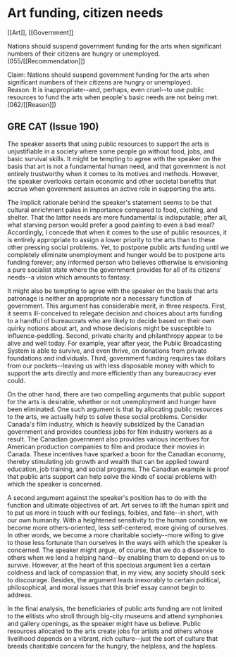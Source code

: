 # Art funding, citizen needs

[[Art]], [[Government]]

Nations should suspend government funding for the arts when significant numbers of their citizens are hungry or unemployed.
(055/[[Recommendation]])

Claim: Nations should suspend government funding for the arts when significant numbers of their citizens are hungry or unemployed.<br>
Reason: It is inappropriate--and, perhaps, even cruel--to use public resources to fund the arts when people's basic needs are not being met.
(062/[[Reason]])

## GRE CAT (Issue 190)

The speaker asserts that using public resources to support the arts is unjustifiable in a society where some people go without food, jobs, and basic survival skills.
It might be tempting to agree with the speaker on the basis that art is not a fundamental human need, and that government is not entirely trustworthy when it comes to its motives and methods.
However, the speaker overlooks certain economic and other societal benefits that accrue when government assumes an active role in supporting the arts.

The implicit rationale behind the speaker's statement seems to be that cultural enrichment pales in importance compared to food, clothing, and shelter.
That the latter needs are more fundamental is indisputable; after all, what starving person would prefer a good painting to even a bad meal? Accordingly, I concede that when it comes to the use of public resources, it is entirely appropriate to assign a lower priority to the arts than to these other pressing social problems.
Yet, to postpone public arts funding until we completely eliminate unemployment and hunger would be to postpone arts funding forever; any informed person who believes otherwise is envisioning a pure socialist state where the government provides for all of its citizens' needs--a vision which amounts to fantasy.

It might also be tempting to agree with the speaker on the basis that arts patronage is neither an appropriate nor a necessary function of government.
This argument has considerable merit, in three respects.
First, it seems ill-conceived to relegate decision and choices about arts funding to a handful of bureaucrats who are likely to decide based on their own quirky notions about art, and whose decisions might be susceptible to influence-peddling.
Second, private charity and philanthropy appear to be alive and well today.
For example, year after year, the Public Broadcasting System is able to survive, and even thrive, on donations from private foundations and individuals.
Third, government funding requires tax dollars from our pockets--leaving us with less disposable money with which to support the arts directly and more efficiently than any bureaucracy ever could.

On the other hand, there are two compelling arguments that public support for the arts is desirable, whether or not unemployment and hunger have been eliminated.
One such argument is that by allocating public resources to the arts, we actually help to solve these social problems.
Consider Canada's film industry, which is heavily subsidized by the Canadian government and provides countless jobs for film industry workers as a result.
The Canadian government also provides various incentives for American production companies to film and produce their movies in Canada.
These incentives have sparked a boon for the Canadian economy, thereby stimulating job growth and wealth that can be applied toward education, job training, and social programs.
The Canadian example is proof that public arts support can help solve the kinds of social problems with which the speaker is concerned.

A second argument against the speaker's position has to do with the function and ultimate objectives of art.
Art serves to lift the human spirit and to put us more in touch with our feelings, foibles, and fate--in short, with our own humanity.
With a heightened sensitivity to the human condition, we become more others-oriented, less self-centered, more giving of ourselves.
In other words, we become a more charitable society--more willing to give to those less fortunate than ourselves in the ways with which the speaker is concerned.
The speaker might argue, of course, that we do a disservice to others when we lend a helping hand--by enabling them to depend on us to survive.
However, at the heart of this specious argument lies a certain coldness and lack of compassion that, in my view, any society should seek to discourage.
Besides, the argument leads inexorably to certain political, philosophical, and moral issues that this brief essay cannot begin to address.

In the final analysis, the beneficiaries of public arts funding are not limited to the elitists who stroll through big-city museums and attend symphonies and gallery openings, as the speaker might have us believe.
Public resources allocated to the arts create jobs for artists and others whose livelihood depends on a vibrant, rich culture--just the sort of culture that breeds charitable concern for the hungry, the helpless, and the hapless.